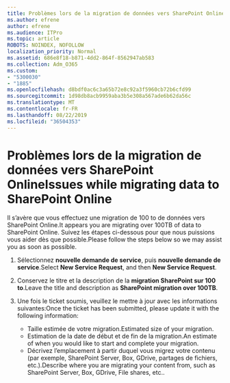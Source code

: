 ```yaml
---
title: Problèmes lors de la migration de données vers SharePoint Online
ms.author: efrene
author: efrene
ms.audience: ITPro
ms.topic: article
ROBOTS: NOINDEX, NOFOLLOW
localization_priority: Normal
ms.assetid: 686e8f18-b871-4dd2-864f-8562947ab583
ms.collection: Adm_O365
ms.custom:
- "5300030"
- "1885"
ms.openlocfilehash: d8bdf0ac6c3a65b72e8c92a3f5960cb72b6cfd99
ms.sourcegitcommit: 1d98db8acb9959aba3b5e308a567ade6b62da56c
ms.translationtype: MT
ms.contentlocale: fr-FR
ms.lasthandoff: 08/22/2019
ms.locfileid: "36504353"
---
```

# <a name="issues-while-migrating-data-to-sharepoint-online"></a><span data-ttu-id="dbbcf-102">Problèmes lors de la migration de données vers SharePoint Online</span><span class="sxs-lookup"><span data-stu-id="dbbcf-102">Issues while migrating data to SharePoint Online</span></span>

<span data-ttu-id="dbbcf-103">Il s’avère que vous effectuez une migration de 100 to de données vers SharePoint Online.</span><span class="sxs-lookup"><span data-stu-id="dbbcf-103">It appears you are migrating over 100TB of data to SharePoint Online.</span></span> <span data-ttu-id="dbbcf-104">Suivez les étapes ci-dessous pour que nous puissions vous aider dès que possible.</span><span class="sxs-lookup"><span data-stu-id="dbbcf-104">Please follow the steps below so we may assist you as soon as possible.</span></span> 

1. <span data-ttu-id="dbbcf-105">Sélectionnez **nouvelle demande de service**, puis **nouvelle demande de service**.</span><span class="sxs-lookup"><span data-stu-id="dbbcf-105">Select **New Service Request**, and then **New Service Request**.</span></span> 
2. <span data-ttu-id="dbbcf-106">Conservez le titre et la description de la **migration SharePoint sur 100 to**.</span><span class="sxs-lookup"><span data-stu-id="dbbcf-106">Leave the title and description as **SharePoint migration over 100TB**.</span></span>
3. <span data-ttu-id="dbbcf-107">Une fois le ticket soumis, veuillez le mettre à jour avec les informations suivantes:</span><span class="sxs-lookup"><span data-stu-id="dbbcf-107">Once the ticket has been submitted, please update it with the following information:</span></span> 

    - <span data-ttu-id="dbbcf-108">Taille estimée de votre migration.</span><span class="sxs-lookup"><span data-stu-id="dbbcf-108">Estimated size of your migration.</span></span>
    - <span data-ttu-id="dbbcf-109">Estimation de la date de début et de fin de la migration.</span><span class="sxs-lookup"><span data-stu-id="dbbcf-109">An estimate of when you would like to start and complete your migration.</span></span>
    - <span data-ttu-id="dbbcf-110">Décrivez l’emplacement à partir duquel vous migrez votre contenu (par exemple, SharePoint Server, Box, GDrive, partages de fichiers, etc.).</span><span class="sxs-lookup"><span data-stu-id="dbbcf-110">Describe where you are migrating your content from, such as SharePoint Server, Box, GDrive, File shares, etc..</span></span>


  


